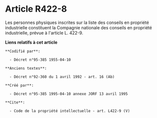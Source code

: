 # Article R422-8

Les personnes physiques inscrites sur la liste des conseils en propriété industrielle constituent la Compagnie nationale des
conseils en propriété industrielle, prévue à l'article L. 422-9.

**Liens relatifs à cet article**

	**Codifié par**:

	  - Décret n°95-385 1955-04-10

	**Anciens textes**:

	  - Décret n°92-360 du 1 avril 1992 - art. 16 (Ab)

	**Créé par**:

	  - Décret n°95-385 1995-04-10 annexe JORF 13 avril 1995

	**Cite**:

	  - Code de la propriété intellectuelle - art. L422-9 (V)
